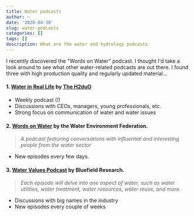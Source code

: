 ```yaml
---
title: Water podcasts
author: ~
date: '2020-04-30'
slug: water-podcasts
categories: []
tags: []
description: What are the water and hydrology podcasts
---
```


I recently discovered the "Words on Water" podcast. I thought I'd take a look around to see what other water-related podcasts are out there. I found three with high production quality and regularly updated material...

#### 1. [Water in Real Life](https://www.theh2duo.com/waterinreallife/page/2/) by [The H2duO](https://twitter.com/THE_H2duO)
- Weekly podcast (!)
- Discussions with CEOs, managers, young professionals, etc.
- Strong focus on communication of water and water issues

#### 2. [Words on Water](https://wordsonwaterwef.com) by the Water Environment Federation.
> *A podcast featuring conversations with influential and interesting people from the water sector*

- New episodes every few days.

#### 3. [Water Values Podcast](https://www.bluefieldresearch.com/podcast-2/) by Bluefield Research.
> *Each episode will delve into one aspect of water, such as water utilities, water treatment, water resources, water reuse, and more.*

- Discussions with big names in the industry
- New episodes every couple of weeks




